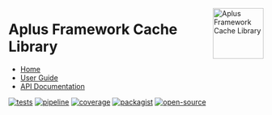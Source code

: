 <a href="https://gitlab.com/aplus-framework/libraries/cache"><img src="https://gitlab.com/aplus-framework/libraries/cache/-/raw/master/guide/image.png" alt="Aplus Framework Cache Library" align="right" width="100"></a>

# Aplus Framework Cache Library

- [Home](https://aplus-framework.com/packages/cache)
- [User Guide](https://docs.aplus-framework.com/guides/libraries/cache/index.html)
- [API Documentation](https://docs.aplus-framework.com/packages/cache.html)

[![tests](https://github.com/aplus-framework/cache/actions/workflows/tests.yml/badge.svg)](https://github.com/aplus-framework/cache/actions/workflows/tests.yml)
[![pipeline](https://gitlab.com/aplus-framework/libraries/cache/badges/master/pipeline.svg)](https://gitlab.com/aplus-framework/libraries/cache/-/pipelines?scope=branches)
[![coverage](https://gitlab.com/aplus-framework/libraries/cache/badges/master/coverage.svg?job=test:php)](https://aplus-framework.gitlab.io/libraries/cache/coverage/)
[![packagist](https://img.shields.io/packagist/v/aplus/cache)](https://packagist.org/packages/aplus/cache)
[![open-source](https://img.shields.io/badge/open--source-sponsor-magenta)](https://aplus-framework.com/sponsor)
